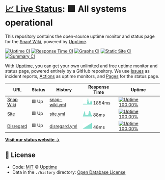 # [📈 Live Status](https://snapwiki.github.io/SnapWikiUptime): <!--live status--> **🟩 All systems operational**

This repository contains the open-source uptime monitor and status page for the [Snap! Wiki](https://snapwiki.miraheze.org), powered by [Upptime](https://github.com/SnapWikiUptime/SnapWikiUptime).

[![Uptime CI](https://github.com/snapwiki/SnapWikiUptime/workflows/Uptime%20CI/badge.svg)](https://github.com/snapwiki/SnapWikiUptime/actions?query=workflow%3A%22Uptime+CI%22)
[![Response Time CI](https://github.com/snapwiki/SnapWikiUptime/workflows/Response%20Time%20CI/badge.svg)](https://github.com/snapwiki/SnapWikiUptime/actions?query=workflow%3A%22Response+Time+CI%22)
[![Graphs CI](https://github.com/snapwiki/SnapWikiUptime/workflows/Graphs%20CI/badge.svg)](https://github.com/snapwiki/SnapWikiUptime/actions?query=workflow%3A%22Graphs+CI%22)
[![Static Site CI](https://github.com/snapwiki/SnapWikiUptime/workflows/Static%20Site%20CI/badge.svg)](https://github.com/snapwiki/SnapWikiUptime/actions?query=workflow%3A%22Static+Site+CI%22)
[![Summary CI](https://github.com/snapwiki/SnapWikiUptime/workflows/Summary%20CI/badge.svg)](https://github.com/snapwiki/SnapWikiUptime/actions?query=workflow%3A%22Summary+CI%22)

With [Upptime](https://upptime.js.org), you can get your own unlimited and free uptime monitor and status page, powered entirely by a GitHub repository. We use [Issues](https://github.com/snapwiki/SnapWikiUptime/issues) as incident reports, [Actions](https://github.com/snapwiki/SnapWikiUptime/actions) as uptime monitors, and [Pages](https://snapwiki.github.io/SnapWikiUptime) for the status page.

<!--start: status pages-->
<!-- This summary is generated by Upptime (https://github.com/upptime/upptime) -->
<!-- Do not edit this manually, your changes will be overwritten -->

| URL                                        | Status | History                                                                                          | Response Time                                                                   | Uptime                                                                                                                                                                                                                             |
| ------------------------------------------ | ------ | ------------------------------------------------------------------------------------------------ | ------------------------------------------------------------------------------- | ---------------------------------------------------------------------------------------------------------------------------------------------------------------------------------------------------------------------------------- |
| [Snap Wiki](https://snapwiki.miraheze.org) | 🟩 Up  | [snap-wiki.yml](https://github.com/snapwiki/SnapWikiUptime/commits/master/history/snap-wiki.yml) | <img alt="Response time graph" src="./graphs/snap-wiki.png" height="20"> 1854ms | [![Uptime 100.00%](https://img.shields.io/endpoint?url=https%3A%2F%2Fraw.githubusercontent.com%2Fsnapwiki%2FSnapWikiUptime%2Fmaster%2Fapi%2Fsnap-wiki%2Fuptime.json)](https://snapwiki.github.io/SnapWikiUptime/history/snap-wiki) |
| [Site](https://snapwiki.github.io)         | 🟩 Up  | [site.yml](https://github.com/snapwiki/SnapWikiUptime/commits/master/history/site.yml)           | <img alt="Response time graph" src="./graphs/site.png" height="20"> 88ms        | [![Uptime 100.00%](https://img.shields.io/endpoint?url=https%3A%2F%2Fraw.githubusercontent.com%2Fsnapwiki%2FSnapWikiUptime%2Fmaster%2Fapi%2Fsite%2Fuptime.json)](https://snapwiki.github.io/SnapWikiUptime/history/site)           |
| [Disregard](https://google.com)            | 🟩 Up  | [disregard.yml](https://github.com/snapwiki/SnapWikiUptime/commits/master/history/disregard.yml) | <img alt="Response time graph" src="./graphs/disregard.png" height="20"> 48ms   | [![Uptime 100.00%](https://img.shields.io/endpoint?url=https%3A%2F%2Fraw.githubusercontent.com%2Fsnapwiki%2FSnapWikiUptime%2Fmaster%2Fapi%2Fdisregard%2Fuptime.json)](https://snapwiki.github.io/SnapWikiUptime/history/disregard) |

<!--end: status pages-->

[**Visit our status website →**](https://snapwiki.github.io/SnapWikiUptime)

## 📄 License

- Code: [MIT](./LICENSE) © [Upptime](https://Upptime.js.org)
- Data in the `./history` directory: [Open Database License](https://opendatacommons.org/licenses/odbl/1-0/)
